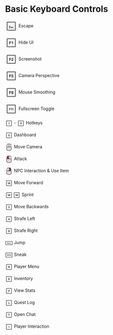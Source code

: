 # Basic Keyboard Controls

<img height="40" style="vertical-align:middle" src="img/controls/keyboard/key_ESC.png"> Escape

<img height="40" style="vertical-align:middle" src="img/controls/keyboard/key_F1.png"> Hide UI

<img height="40" style="vertical-align:middle" src="img/controls/keyboard/key_F2.png"> Screenshot

<img height="40" style="vertical-align:middle" src="img/controls/keyboard/key_F5.png"> Camera Perspective

<img height="40" style="vertical-align:middle" src="img/controls/keyboard/key_F8.png"> Mouse Smoothing

<img height="40" style="vertical-align:middle" src="img/controls/keyboard/key_F11.png"> Fullscreen Toggle

<img height="25" style="vertical-align:middle" src="img/controls/keyboard/key_1.png"> - <img height="25" style="vertical-align:middle" src="img/controls/keyboard/key_9.png"> Hotkeys

<img height="25" style="vertical-align:middle" src="img/controls/keyboard/key_0.png"> Dashboard

<img height="25" style="vertical-align:middle" src="img/controls/keyboard/key_CLICK-0.png"> Move Camera

<img height="25" style="vertical-align:middle" src="img/controls/keyboard/key_CLICK-L.png"> Attack

<img height="25" style="vertical-align:middle" src="img/controls/keyboard/key_CLICK-R.png"> NPC Interaction & Use Item

<img height="25" style="vertical-align:middle" src="img/controls/keyboard/key-letter_W.png"> Move Forward

<img height="25" style="vertical-align:middle" src="img/controls/keyboard/key-letter_W.png"><img height="25" style="vertical-align:middle" src="img/controls/keyboard/key-letter_W.png"> Sprint

<img height="25" style="vertical-align:middle" src="img/controls/keyboard/key-letter_S.png"> Move Backwards

<img height="25" style="vertical-align:middle" src="img/controls/keyboard/key-letter_A.png"> Strafe Left

<img height="25" style="vertical-align:middle" src="img/controls/keyboard/key-letter_D.png"> Strafe Right

<img height="25" style="vertical-align:middle" src="img/controls/keyboard/key_SPACE.png"> Jump

<img height="25" style="vertical-align:middle" src="img/controls/keyboard/key_SHIFT.png"> Sneak

<img height="25" style="vertical-align:middle" src="img/controls/keyboard/key-letter_R.png"> Player Menu

<img height="25" style="vertical-align:middle" src="img/controls/keyboard/key-letter_E.png"> Inventory

<img height="25" style="vertical-align:middle" src="img/controls/keyboard/key-letter_P.png"> View Stats

<img height="25" style="vertical-align:middle" src="img/controls/keyboard/key-letter_L.png"> Quest Log

<img height="25" style="vertical-align:middle" src="img/controls/keyboard/key-letter_T.png"> Open Chat

<img height="25" style="vertical-align:middle" src="img/controls/keyboard/key-letter_I.png"> Player Interaction
